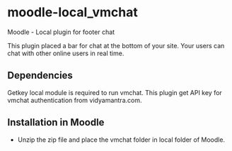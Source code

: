 moodle-local_vmchat
===================

Moodle - Local plugin for footer chat


This plugin placed a bar for chat at the bottom of your site.
Your users can chat with other online users in real time.

Dependencies
----------------------
Getkey local module is required to run vmchat.
This plugin get API key for vmchat authentication from vidyamantra.com.


Installation in Moodle
----------------------
* Unzip the zip file and place the vmchat folder in local folder of Moodle.
